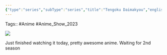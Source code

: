 ```yaml
---
{"type":"series","subType":"series","title":"Tengoku Daimakyou","englishTitle":"Heavenly Delusion","year":2023,"dataSource":"MALAPI","url":"https://myanimelist.net/anime/53393/Tengoku_Daimakyou","id":53393,"genres":["Adventure","Mystery","Sci-Fi"],"studios":["Production I.G"],"episodes":13,"duration":"23 min per ep","onlineRating":8.22,"actors":null,"image":"https://cdn.myanimelist.net/images/anime/1121/133132.jpg","released":true,"streamingServices":["Disney+","Hulu"],"airing":false,"airedFrom":"01/04/2023","airedTo":"24/06/2023","watched":true,"lastWatched":"","personalRating":0,"tags":["mediaDB/tv/series"],"dg-publish":true,"status":"🟢 watched","rating":"⭐ 8","Hours":4.9,"dateWatched":"2023-11-10","permalink":"/media-db/series/tengoku-daimakyou-2023/","dgPassFrontmatter":true,"noteIcon":"1","created":"2023-11-14T21:08:36.365+05:30","updated":"2023-12-16T04:56:31.949+05:30"}
---
```


Tags:: #Anime #Anime_Show_2023 

<img src="https://cdn.myanimelist.net/images/anime/1121/133132.jpg">

Just finished watching it today, pretty awesome anime. Waiting for 2nd season